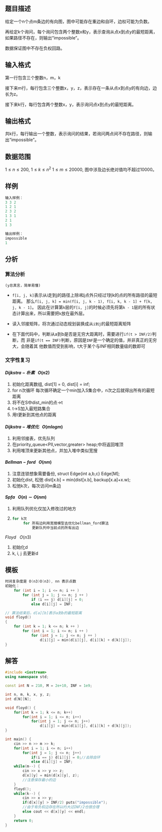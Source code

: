 ## **题目描述**

给定一个n个点m条边的有向图，图中可能存在重边和自环，边权可能为负数。

再给定k个询问，每个询问包含两个整数x和y，表示查询从点x到点y的最短距离，如果路径不存在，则输出“impossible”。

数据保证图中不存在负权回路。

## **输入格式**

第一行包含三个整数n，m，k

接下来m行，每行包含三个整数x，y，z，表示存在一条从点x到点y的有向边，边长为z。

接下来k行，每行包含两个整数x，y，表示询问点x到点y的最短距离。

## **输出格式**

共k行，每行输出一个整数，表示询问的结果，若询问两点间不存在路径，则输出“impossible”。

## **数据范围**

$1≤n≤200,$
$1≤k≤n^2$
$1≤m≤20000,$
图中涉及边长绝对值均不超过10000。

## **样例**
```c++
输入样例：
3 3 2
1 2 1
2 3 2
1 3 1
2 1
1 3

输出样例：
impossible
1
```

## **分析**
### 算法分析
`(y总真言，简单易懂)`

- `f[i, j, k]`表示从i走到j的路径上除i和j点外只经过1到k的点的所有路径的最短距离。
  那么`f[i, j, k] = min(f[i, j, k - 1), f[i, k, k - 1] + f[k, j, k - 1]`。
  因此在计算第`k`层的`f[i, j]`的时候必须先将第`k - 1`层的所有状态计算出来，所以需要把`k`放在最外层。

- 读入邻接矩阵，将次通过动态规划装换成从`i到j`的最短距离矩阵

- 在下面代码中，判断从a到b是否是无穷大距离时，需要进行`if(t > INF/2)`判断，而
  非是`if(t == INF)`判断，原因是`INF`是一个确定的值，并非真正的无穷大，会随着其
  他数值而受到影响，t大于某个与INF相同数量级的数即可
 
### **文字性复习**
#### $Dijkstra-朴素$ &nbsp; $O(n2)$
1. 初始化距离数组, dist[1] = 0, dist[i] = inf;
2. for n次循环 每次循环确定一个min加入S集合中，n次之后就得出所有的最短距离
3. 将不在S中dist_min的点->t
4. t->S加入最短路集合
5. 用t更新到其他点的距离

#### $Dijkstra-堆优化$ &nbsp; $O(mlogm)$
1. 利用邻接表，优先队列
2. 在priority_queue<PII,vector<PII>,greater<PII>> heap;中将返回堆顶
3. 利用堆顶来更新其他点，并加入堆中类似宽搜

#### $Bellman-ford$ &nbsp; $O(nm)$
1. 注意连锁想象需要备份, struct Edge{int a,b,c} Edge[M];
2. 初始化dist, 松弛 dist[x.b] = min(dist[x.b], backup[x.a]+x.w);
3. 松弛k次，每次访问m条边

#### $Spfa$ &nbsp; $O(n)∼O(nm)$
1. 利用队列优化仅加入修改过的地方
2. ```c++
   for k次
        for 所有边利用宽搜模型去优化bellman_ford算法
            更新队列中当前点的所有出边
    ```

$Floyd$ &nbsp; $O(n3)$
1. 初始化d
2. k, i, j 去更新d

## **模板**
```c++
时间复杂度是 O(n3)O(n3), nn 表示点数
初始化：
    for (int i = 1; i <= n; i ++ )
        for (int j = 1; j <= n; j ++ )
            if (i == j) d[i][j] = 0;
            else d[i][j] = INF;

// 算法结束后，d[a][b]表示a到b的最短距离
void floyd()
{
    for (int k = 1; k <= n; k ++ )
        for (int i = 1; i <= n; i ++ )
            for (int j = 1; j <= n; j ++ )
                d[i][j] = min(d[i][j], d[i][k] + d[k][j]);
}
```

## **解答**
```c++
#include <iostream>
using namespace std;

const int N = 210, M = 2e+10, INF = 1e9;

int n, m, k, x, y, z;
int d[N][N];

void floyd() {
    for(int k = 1; k <= n; k++)
        for(int i = 1; i <= n; i++)
            for(int j = 1; j <= n; j++)
                d[i][j] = min(d[i][j], d[i][k] + d[k][j]);
}

int main() {
    cin >> n >> m >> k;
    for(int i = 1; i <= n; i++)
        for(int j = 1; j <= n; j++)
            if(i == j) d[i][j] = 0;//去除自环
            else d[i][j] = INF;
    while(m--) {
        cin >> x >> y >> z;
        d[x][y] = min(d[x][y], z);
        //注意保存最小的边
    }
    floyd();
    while(k--) {
        cin >> x >> y;
        if(d[x][y] > INF/2) puts("impossible");
        //由于有负权边存在所以约大过INF/2也很合理
        else cout << d[x][y] << endl;
    }
    return 0;
}
```